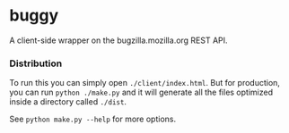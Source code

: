 # buggy

A client-side wrapper on the bugzilla.mozilla.org REST API.


### Distribution

To run this you can simply open `./client/index.html`. But for
production, you can run `python ./make.py` and it will generate all
the files optimized inside a directory called `./dist`.

See `python make.py --help` for more options.

